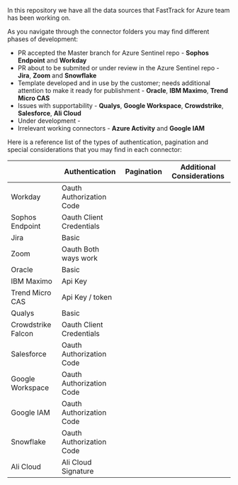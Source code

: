 In this repository we have all the data sources that FastTrack for Azure team has been working on. 

As you navigate through the connector folders you may find different phases of development:
  * PR accepted the Master branch for Azure Sentinel repo - **Sophos Endpoint** and **Workday**
  * PR about to be submited or under review in the Azure Sentinel repo - **Jira**, **Zoom** and **Snowflake**
  * Template developed and in use by the customer; needs additional attention to make it ready for publishment - **Oracle**, **IBM Maximo**, **Trend Micro CAS**
  * Issues with supportability - **Qualys**, **Google Workspace**, **Crowdstrike**, **Salesforce**, **Ali Cloud**
  * Under development - 
  * Irrelevant working connectors - **Azure Activity** and **Google IAM**

Here is a reference list of the types of authentication, pagination and special considerations that you may find in each connector:

|                    | Authentication           | Pagination | Additional Considerations |
|--------------------|--------------------------|------------|---------------------------|
| Workday            | Oauth Authorization Code |            |                           |
| Sophos Endpoint    | Oauth Client Credentials |            |                           |
| Jira               | Basic                    |            |                           |
| Zoom               | Oauth Both ways work     |            |                           |
| Oracle             | Basic                    |            |                           |
| IBM Maximo         | Api Key                  |            |                           |
| Trend Micro CAS    | Api Key / token          |            |                           |
| Qualys             | Basic                    |            |                           |
| Crowdstrike Falcon | Oauth Client Credentials |            |                           |
| Salesforce         | Oauth Authorization Code |            |                           |
| Google Workspace   | Oauth Authorization Code |            |                           |
| Google IAM         | Oauth Authorization Code |            |                           |
| Snowflake          | Oauth Authorization Code |            |                           |
| Ali Cloud          | Ali Cloud Signature      |            |                           |
